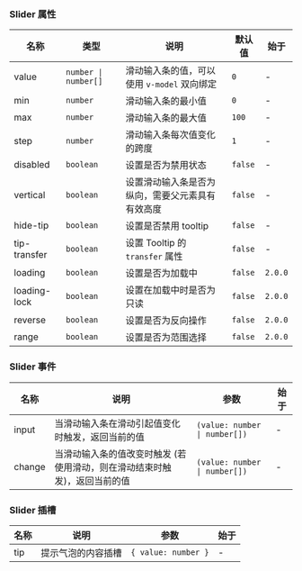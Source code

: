 ### Slider 属性

| 名称         | 类型                 | 说明                                             | 默认值  | 始于    |
| ------------ | -------------------- | ------------------------------------------------ | ------- | ------- |
| value        | `number \| number[]` | 滑动输入条的值，可以使用 `v-model` 双向绑定      | `0`     | -       |
| min          | `number`             | 滑动输入条的最小值                               | `0`     | -       |
| max          | `number`             | 滑动输入条的最大值                               | `100`   | -       |
| step         | `number`             | 滑动输入条每次值变化的跨度                       | `1`     | -       |
| disabled     | `boolean`            | 设置是否为禁用状态                               | `false` | -       |
| vertical     | `boolean`            | 设置滑动输入条是否为纵向，需要父元素具有有效高度 | `false` | -       |
| hide-tip     | `boolean`            | 设置是否禁用 tooltip                             | `false` | -       |
| tip-transfer | `boolean`            | 设置 Tooltip 的 `transfer` 属性                  | `false` | -       |
| loading      | `boolean`            | 设置是否为加载中                                 | `false` | `2.0.0` |
| loading-lock | `boolean`            | 设置在加载中时是否为只读                         | `false` | `2.0.0` |
| reverse      | `boolean`            | 设置是否为反向操作                               | `false` | `2.0.0` |
| range        | `boolean`            | 设置是否为范围选择                               | `false` | `2.0.0` |

### Slider 事件

| 名称   | 说明                                                                      | 参数                          | 始于 |
| ------ | ------------------------------------------------------------------------- | ----------------------------- | ---- |
| input  | 当滑动输入条在滑动引起值变化时触发，返回当前的值                          | `(value: number \| number[])` | -    |
| change | 当滑动输入条的值改变时触发 (若使用滑动，则在滑动结束时触发)，返回当前的值 | `(value: number \| number[])` | -    |

### Slider 插槽

| 名称 | 说明               | 参数                | 始于 |
| ---- | ------------------ | ------------------- | ---- |
| tip  | 提示气泡的内容插槽 | `{ value: number }` | -    |
